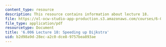 ```yaml
---
content_type: resource
description: This resource contains information about lecture 18.
file: https://ol-ocw-studio-app-production.s3.amazonaws.com/courses/6-006-introduction-to-algorithms-fall-2011/b2d98a9d28eca2c0dce89757bea893ae_MIT6_006F11_lec18.pdf
file_type: application/pdf
resourcetype: Document
title: '6.006 Lecture 18: Speeding up Dijkstra'
uid: b2d98a9d-28ec-a2c0-dce8-9757bea893ae
---
```

